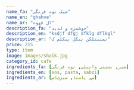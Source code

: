 ```yaml
---
name_fa: "شیک توت فرنگی"
name_en: "ghahve"
name_ar: "ال قهوه"
description_fa: "خوشمزه و لذیذ"
description_en: "ksdjf dfgj dfklg dflkgl"
description_ar: "نمیبتلکن یبکل یبکلم ک"
price: 215
type: item
image: images/shaik.jpg
category_id: cafe
ingredients_fa: [شیر, بستنی وانیلی, توت فرنگی]
ingredients_en: [sos, pasta, sabzi]
ingredients_ar: [سsس, پاستا, سبزی]
---
```


